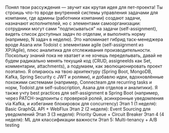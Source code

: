 Понял твои рассуждения — звучит как крутая идея для пет-проекта!
Ты строишь что-то вроде внутренней системы управления задачами для компании, где админы (работники компании) создают задачи, назначают исполнителей, но с элементами самоорганизации: сотрудники могут сами "подписываться" на задачи (self-assignment), видеть список доступных задач по отделам, и выполнять норму (например, N задач в неделю). Это напоминает гибрид таск-менеджера вроде Asana или Todoist с элементами agile (self-assignment из XP/Agile), плюс аналитика для отслеживания производительности. Поскольку знаний пока не хватает и не хочешь переделывать, давай не будем радикально менять текущий код (CRUD, assigneeIds как Set, комментарии, attachments), а подумаем, как эволюционировать проект поэтапно. Я опираюсь на твою архитектуру (Spring Boot, MongoDB, Kafka, Spring Security с JWT и ролями), и добавлю идеи, вдохновлённые похожими системами (например, Connecteam для recurring tasks и норм, Todoist для self-subscription, Asana для отделов и аналитики). Я также учту best practices для self-assignment в Spring Boot (например, через PATCH-эндпоинты с проверкой ролей, асинхронные уведомления via Kafka, и избегание блокировок для concurrency)
Этап 1 (1 неделя): Basic GraphQL API + WebFlux
Этап 2 (2 неделя): Event Sourcing для уведомлений
Этап 3 (3 неделя): Priority Queue + Circuit Breaker
Этап 4 (4 неделя): ML для классификации важности
Этап 5: Multi-tenancy + A/B testing